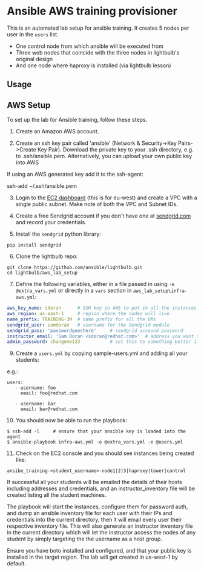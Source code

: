 Ansible AWS training provisioner
================================

This is an automated lab setup for ansible training. It creates 5 nodes per user in the `users` list.

* One control node from which ansible will be executed from
* Three web nodes that coincide with the three nodes in lightbulb's original design
* And one node where haproxy is installed (via lightbulb lesson)

Usage
-----

## AWS Setup
To set up the lab for Ansible training, follow these steps. 

1. Create an Amazon AWS account.

2. Create an ssh key pair called 'ansible' (Network & Security->Key Pairs->Create Key Pair). Download the private key to your .ssh directory, e.g. to .ssh/ansible.pem. Alternatively, you can upload your own public key into AWS

If using an AWS generated key add it to the ssh-agent:

ssh-add ~/.ssh/ansible.pem

3. Login to the [EC2 dashboard](https://eu-west-1.console.aws.amazon.com/ec2/v2/home?region=eu-west-1#) (this is for eu-west) and create a VPC with a single public subnet. Make note of both the VPC and Subnet IDs.

4. Create a free Sendgrid account if you don't have one at [sendgrid.com](http://sendgrid.com) and record your credentials.

5. Install the `sendgrid` python library:

`pip install sendgrid`

6. Clone the lightbulb repo:

```
git clone https://github.com/ansible/lightbulb.git
cd lightbulb/aws_lab_setup
```

7. Define the following variables, either in a file passed in using `-e @extra_vars.yml` or directly in a `vars` section in `aws_lab_setup\infra-aws.yml`:

```yaml
aws_key_name: sdoran      # SSH key in AWS to put in all the instances
aws_region: us-east-1     # region where the nodes will live
name_prefix: TRAINING-3M  # name prefix for all the VMs
sendgrid_user: samdoran   # username for the Sendgrid module
sendgrid_pass: 'passwordgoeshere'     # sendgrid accound password
instructor_email: 'Sam Doran <sdoran@redhat.com>'  # address you want the emails to arrive from
admin_password: changeme123           # set this to something better if you'd like
```

9. Create a `users.yml` by copying sample-users.yml and adding all your
students:

e.g.:

```
users:
   - username: foo
     email: foo@redhat.com

   - username: bar
     email: bar@redhat.com
```

10. You should now be able to run the playbook:

```
$ ssh-add -l     # ensure that your ansible key is loaded into the agent
$ ansible-playbook infra-aws.yml -e @extra_vars.yml -e @users.yml
```

11. Check on the EC2 console and you should see instances being created like:

```
ansibe_training-<student_username>-node1|2|3|haproxy|tower|control
```

If successful all your students will be emailed the details of their hosts including addresses and credentials, and an instructor_inventory file will be created listing all the student machines.

The playbook will start the instances, configure them for password auth, and dump an ansible inventory file for each user with their IPs and credentials into the current directory, then it will email every user their respective inventory file. This will also generate an instructor inventory file in the current directory which will let the instructor access the nodes of any student by simply targeting the the username as a host group.

Ensure you have boto installed and configured, and that your public key is installed in the target region. The lab will get created in us-west-1 by default.


